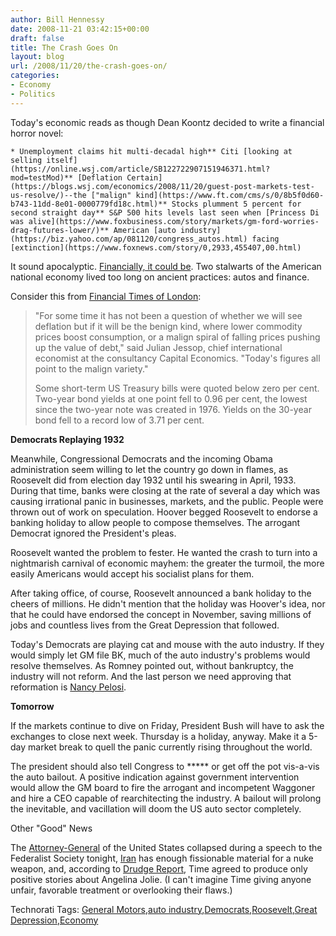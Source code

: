 ```yaml
---
author: Bill Hennessy
date: 2008-11-21 03:42:15+00:00
draft: false
title: The Crash Goes On
layout: blog
url: /2008/11/20/the-crash-goes-on/
categories:
- Economy
- Politics
---
```


Today's economic reads as though Dean Koontz decided to write a financial horror novel:

 

    * Unemployment claims hit multi-decadal high** Citi [looking at selling itself](https://online.wsj.com/article/SB122722907151946371.html?mod=testMod)** [Deflation Certain](https://blogs.wsj.com/economics/2008/11/20/guest-post-markets-test-us-resolve/)--the ["malign" kind](https://www.ft.com/cms/s/0/8b5f0d60-b743-11dd-8e01-0000779fd18c.html)** Stocks plumment 5 percent for second straight day** S&P 500 hits levels last seen when [Princess Di was alive](https://www.foxbusiness.com/story/markets/gm-ford-worries-drag-futures-lower/)** American [auto industry](https://biz.yahoo.com/ap/081120/congress_autos.html) facing [extinction](https://www.foxnews.com/story/0,2933,455407,00.html)  

It sound apocalyptic. [Financially, it could be](https://finance.yahoo.com/expert/article/yourlife/122582;_ylt=Ai2vi0Kq9wpYo5rwAlEcxvW7YWsA). Two stalwarts of the American national economy lived too long on ancient practices: autos and finance.

 

Consider this from [Financial Times of London](https://www.ft.com/cms/s/0/8b5f0d60-b743-11dd-8e01-0000779fd18c.html):

 

>   
> 
> "For some time it has not been a question of whether we will see deflation but if it will be the benign kind, where lower commodity prices boost consumption, or a malign spiral of falling prices pushing up the value of debt," said Julian Jessop, chief international economist at the consultancy Capital Economics. "Today's figures all point to the malign variety."
> 
>    
> 
> Some short-term US Treasury bills were quoted below zero per cent. Two-year bond yields at one point fell to 0.96 per cent, the lowest since the two-year note was created in 1976. Yields on the 30-year bond fell to a record low of 3.71 per cent.
> 
> 

 

**Democrats Replaying 1932**

 

Meanwhile, Congressional Democrats and the incoming Obama administration seem willing to let the country go down in flames, as Roosevelt did from election day 1932 until his swearing in April, 1933. During that time, banks were closing at the rate of several a day which was causing irrational panic in businesses, markets, and the public. People were thrown out of work on speculation. Hoover begged Roosevelt to endorse a banking holiday to allow people to compose themselves. The arrogant Democrat ignored the President's pleas.

 

Roosevelt wanted the problem to fester. He wanted the crash to turn into a nightmarish carnival of economic mayhem: the greater the turmoil, the more easily Americans would accept his socialist plans for them.

 

After taking office, of course, Roosevelt announced a bank holiday to the cheers of millions. He didn't mention that the holiday was Hoover's idea, nor that he could have endorsed the concept in November, saving millions of jobs and countless lives from the Great Depression that followed.

 

Today's Democrats are playing cat and mouse with the auto industry. If they would simply let GM file BK, much of the auto industry's problems would resolve themselves. As Romney pointed out, without bankruptcy, the industry will not reform. And the last person we need approving that reformation is [Nancy Pelosi](https://www.breitbart.com/article.php?id=D94ISTF80&show_article=1).

 

**Tomorrow**

 

If the markets continue to dive on Friday, President Bush will have to ask the exchanges to close next week. Thursday is a holiday, anyway. Make it a 5-day market break to quell the panic currently rising throughout the world.

 

The president should also tell Congress to ***** or get off the pot vis-a-vis the auto bailout. A positive indication against government intervention would allow the GM board to fire the arrogant and incompetent Waggoner and hire a CEO capable of rearchitecting the industry. A bailout will prolong the inevitable, and vacillation will doom the US auto sector completely.

 

Other "Good" News

 

The [Attorney-General](https://news.yahoo.com/s/ap/20081121/ap_on_go_ca_st_pe/mukasey_collapses) of the United States collapsed during a speech to the Federalist Society tonight, [Iran](https://www.iht.com/articles/2008/11/20/africa/20nuke.php) has enough fissionable material for a nuke weapon, and, according to [Drudge Report](https://drudgereport.com), Time agreed to produce only positive stories about Angelina Jolie. (I can't imagine Time giving anyone unfair, favorable treatment or overlooking their flaws.)

 

Technorati Tags: [General Motors](https://technorati.com/tags/General%20Motors),[auto industry](https://technorati.com/tags/auto%20industry),[Democrats](https://technorati.com/tags/Democrats),[Roosevelt](https://technorati.com/tags/Roosevelt),[Great Depression](https://technorati.com/tags/Great%20Depression),[Economy](https://technorati.com/tags/Economy)
